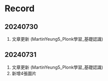 # Record

## 20240730
1. 文章更新 (MartinYeung5_Plonk學習_基礎認識)

## 20240731
1. 文章更新 (MartinYeung5_Plonk學習_基礎認識)
2. 新增4張圖片